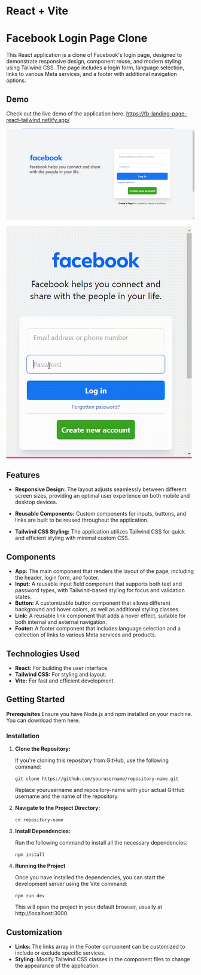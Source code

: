 # React + Vite

# Facebook Login Page Clone
This React application is a clone of Facebook's login page, designed to demonstrate responsive design, component reuse, and modern styling using Tailwind CSS. The page includes a login form, language selection, links to various Meta services, and a footer with additional navigation options.

## Demo

Check out the live demo of the application here.
https://fb-landing-page-react-tailwind.netlify.app/



![Alt text](src/assets/App.PNG)

![small screen](src/assets/App.gif)


## Features
- **Responsive Design:** The layout adjusts seamlessly between different screen sizes, providing an optimal user experience on both mobile and desktop devices.

- **Reusable Components:** Custom components for inputs, buttons, and links are built to be reused throughout the application.

- **Tailwind CSS Styling:** The application utilizes Tailwind CSS for quick and efficient styling with minimal custom CSS.

## Components

- **App:** The main component that renders the layout of the page, including the header, login form, and footer.
- **Input:** A reusable input field component that supports both text and password types, with Tailwind-based styling for focus and validation states.
- **Button:** A customizable button component that allows different background and hover colors, as well as additional styling classes.
- **Link:** A reusable link component that adds a hover effect, suitable for both internal and external navigation.
- **Footer:** A footer component that includes language selection and a collection of links to various Meta services and products.

## Technologies Used

- **React:** For building the user interface.
- **Tailwind CSS:** For styling and layout.
- **Vite:** For fast and efficient development.

## Getting Started

**Prerequisites**
Ensure you have Node.js and npm installed on your machine. You can download them here.


### Installation

1. **Clone the Repository:**

   If you're cloning this repository from GitHub, use the following command:

   ```git clone https://github.com/yourusername/repository-name.git```

    Replace yourusername and repository-name with your actual GitHub username and the name of the repository.

2. **Navigate to the Project Directory:**

    ```cd repository-name```

3. **Install Dependencies:**

    Run the following command to install all the necessary dependencies:

    ``npm install``

4. **Running the Project**
    
    Once you have installed the dependencies, you can start the development server using the Vite command:

    ``npm run dev``

    This will open the project in your default browser, usually at http://localhost:3000.


## Customization

- **Links:** The links array in the Footer component can be customized to include or exclude specific services.
- **Styling:** Modify Tailwind CSS classes in the component files to change the appearance of the application.


